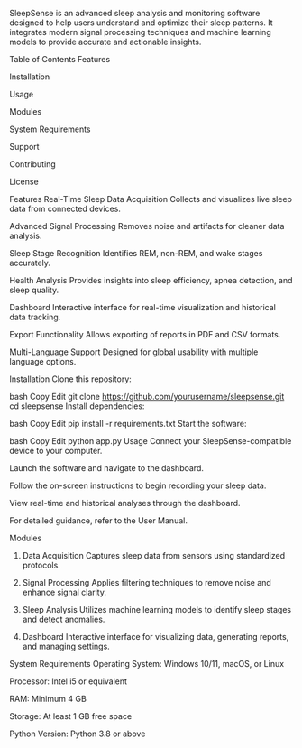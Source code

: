 SleepSense is an advanced sleep analysis and monitoring software designed to help users understand and optimize their sleep patterns. It integrates modern signal processing techniques and machine learning models to provide accurate and actionable insights.

Table of Contents
Features

Installation

Usage

Modules

System Requirements

Support

Contributing

License

Features
Real-Time Sleep Data Acquisition
Collects and visualizes live sleep data from connected devices.

Advanced Signal Processing
Removes noise and artifacts for cleaner data analysis.

Sleep Stage Recognition
Identifies REM, non-REM, and wake stages accurately.

Health Analysis
Provides insights into sleep efficiency, apnea detection, and sleep quality.

Dashboard
Interactive interface for real-time visualization and historical data tracking.

Export Functionality
Allows exporting of reports in PDF and CSV formats.

Multi-Language Support
Designed for global usability with multiple language options.

Installation
Clone this repository:

bash
Copy
Edit
git clone https://github.com/yourusername/sleepsense.git
cd sleepsense
Install dependencies:

bash
Copy
Edit
pip install -r requirements.txt
Start the software:

bash
Copy
Edit
python app.py
Usage
Connect your SleepSense-compatible device to your computer.

Launch the software and navigate to the dashboard.

Follow the on-screen instructions to begin recording your sleep data.

View real-time and historical analyses through the dashboard.

For detailed guidance, refer to the User Manual.

Modules
1. Data Acquisition
Captures sleep data from sensors using standardized protocols.

2. Signal Processing
Applies filtering techniques to remove noise and enhance signal clarity.

3. Sleep Analysis
Utilizes machine learning models to identify sleep stages and detect anomalies.

4. Dashboard
Interactive interface for visualizing data, generating reports, and managing settings.

System Requirements
Operating System: Windows 10/11, macOS, or Linux

Processor: Intel i5 or equivalent

RAM: Minimum 4 GB

Storage: At least 1 GB free space

Python Version: Python 3.8 or above

